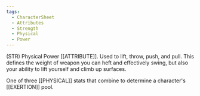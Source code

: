 ```yaml
---
tags:
  - CharacterSheet
  - Attributes
  - Strength
  - Physical
  - Power
---
```

(STR) Physical Power [[ATTRIBUTE]]. Used to lift, throw, push, and pull. This defines the weight of weapon you can heft and effectively swing, but also your ability to lift yourself and climb up surfaces.

One of three [[PHYSICAL]] stats that combine to determine a character's [[EXERTION]] pool.